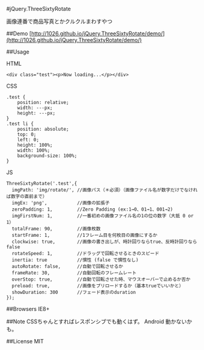 #jQuery.ThreeSixtyRotate

画像連番で商品写真とかクルクルまわすやつ

##Demo
[http://1026.github.io/jQuery.ThreeSixtyRotate/demo/](http://1026.github.io/jQuery.ThreeSixtyRotate/demo/)

##Usage

HTML

    <div class="test"><p>Now loading...</p></div>
    
CSS

    .test {
        position: relative;
        width: ---px;
        height: ---px;
    }
    .test li {
        position: absolute;
        top: 0;
        left: 0;
        height: 100%;
        width: 100%;
        background-size: 100%;
    }


JS

    ThreeSixtyRotate('.test',{
      imgPath: 'img/rotate/', //画像パス（＊必須）（画像ファイル名が数字だけでなければ数字の直前まで）
      imgEx: 'png',           //画像の拡張子
      zeroPadding: 1,         //Zero Padding (ex:1→0、01→1、001→2)
      imgFirstNum: 1,         //一番初めの画像ファイル名の1の位の数字（大抵 0 or 1）
      totalFrame: 90,         //画像枚数
      startFrame: 1,          //1フレーム目を何枚目の画像にするか
      clockwise: true,        //画像の書き出しが、時計回りならtrue、反時計回りならfalse
      rotateSpeed: 1,         //ドラッグで回転させるときのスピード
      inertia: true           //慣性 (false で慣性なし)
      autoRotate: false,      //自動で回転させるか
      frameRate: 30,          //自動回転のフレームレート
      overStop: true,         //自動で回転させた時、マウスオーバーで止めるか否か
      preload: true,          //画像をプリロードするか（基本trueでいいかと）
      showDuration: 300       //フェード表示のduration
    });

##Browsers
IE8+

##Note
CSSちゃんとすればレスポンシブでも動くはず。
Android 動かないかも。

##License
MIT
